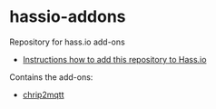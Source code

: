# hassio-addons
Repository for hass.io add-ons
 - [Instructions how to add this repository to Hass.io](
     https://www.home-assistant.io/hassio/installing_third_party_addons/)

Contains the add-ons:

* [chrip2mqtt](chirp2mqtt/README.md)
